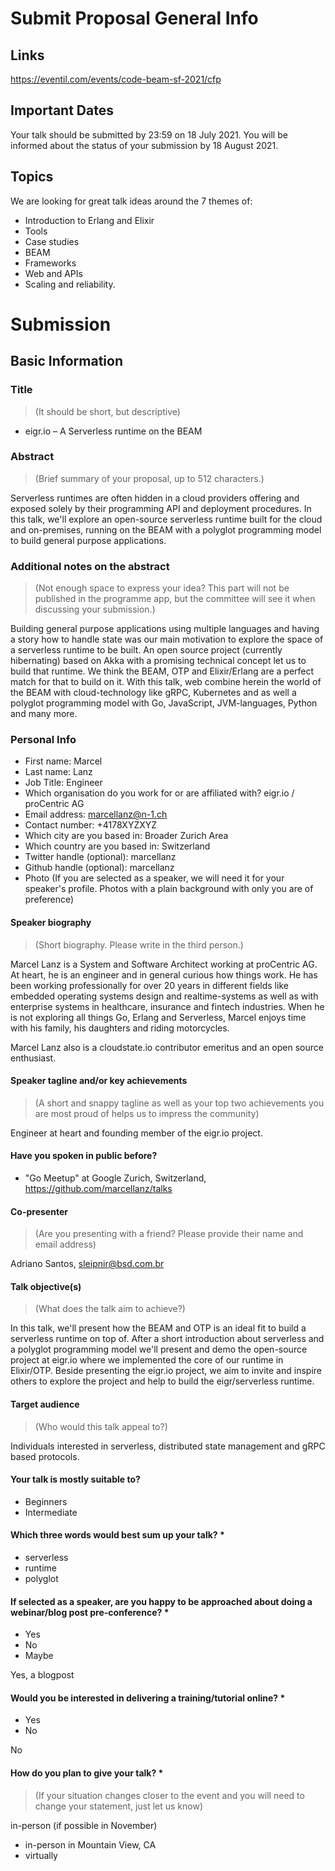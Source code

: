 # Submit Proposal General Info

## Links

https://eventil.com/events/code-beam-sf-2021/cfp

## Important Dates

Your talk should be submitted by 23:59 on 18 July 2021. You will be informed about the status of your submission by 18
August 2021.

## Topics

We are looking for great talk ideas around the 7 themes of:

- Introduction to Erlang and Elixir
- Tools
- Case studies
- BEAM
- Frameworks
- Web and APIs
- Scaling and reliability.

# Submission

## Basic Information

### Title

> (It should be short, but descriptive)

- eigr.io – A Serverless runtime on the BEAM

### Abstract

> (Brief summary of your proposal, up to 512 characters.)

Serverless runtimes are often hidden in a cloud providers offering and exposed solely by their programming API and
deployment procedures. In this talk, we'll explore an open-source serverless runtime built for the cloud and
on-premises, running on the BEAM with a polyglot programming model to build general purpose applications.

### Additional notes on the abstract

> (Not enough space to express your idea? This part will not be published in the programme app, but the committee will see it when discussing your submission.)

Building general purpose applications using multiple languages and having a story how to handle state was our main
motivation to explore the space of a serverless runtime to be built. An open source project (currently hibernating)
based on Akka with a promising technical concept let us to build that runtime. We think the BEAM, OTP and Elixir/Erlang
are a perfect match for that to build on it. With this talk, web combine herein the world of the BEAM with
cloud-technology like gRPC, Kubernetes and as well a polyglot programming model with Go, JavaScript, JVM-languages,
Python and many more.

### Personal Info

- First name: Marcel
- Last name: Lanz
- Job Title: Engineer
- Which organisation do you work for or are affiliated with? eigr.io / proCentric AG
- Email address: marcellanz@n-1.ch
- Contact number: +4178XYZXYZ
- Which city are you based in: Broader Zurich Area
- Which country are you based in: Switzerland
- Twitter handle (optional): marcellanz
- Github handle (optional): marcellanz
- Photo (If you are selected as a speaker, we will need it for your speaker's profile. Photos with a plain background
  with only you are of preference)

#### Speaker biography

> (Short biography. Please write in the third person.)

Marcel Lanz is a System and Software Architect working at proCentric AG. At heart, he is an engineer and in general
curious how things work. He has been working professionally for over 20 years in different fields like embedded
operating systems design and realtime-systems as well as with enterprise systems in healthcare, insurance and fintech
industries. When he is not exploring all things Go, Erlang and Serverless, Marcel enjoys time with his family, his
daughters and riding motorcycles.

Marcel Lanz also is a cloudstate.io contributor emeritus and an open source enthusiast.

#### Speaker tagline and/or key achievements

> (A short and snappy tagline as well as your top two achievements you are most proud of helps us to impress the community)

Engineer at heart and founding member of the eigr.io project.

#### Have you spoken in public before?

- "Go Meetup" at Google Zurich, Switzerland, https://github.com/marcellanz/talks

#### Co-presenter

> (Are you presenting with a friend? Please provide their name and email address)

Adriano Santos, sleipnir@bsd.com.br

#### Talk objective(s)

> (What does the talk aim to achieve?)

In this talk, we'll present how the BEAM and OTP is an ideal fit to build a serverless runtime on top of. After a short
introduction about serverless and a polyglot programming model we'll present and demo the open-source project at eigr.io
where we implemented the core of our runtime in Elixir/OTP. Beside presenting the eigr.io project, we aim to invite and
inspire others to explore the project and help to build the eigr/serverless runtime.

#### Target audience

> (Who would this talk appeal to?)

Individuals interested in serverless, distributed state management and gRPC based protocols.

#### Your talk is mostly suitable to?

- Beginners
- Intermediate

#### Which three words would best sum up your talk? *

- serverless
- runtime
- polyglot

#### If selected as a speaker, are you happy to be approached about doing a webinar/blog post pre-conference? *

- Yes
- No
- Maybe

Yes, a blogpost

#### Would you be interested in delivering a training/tutorial online? *

- Yes
- No

No

#### How do you plan to give your talk? *

> (If your situation changes closer to the event and you will need to change your statement, just let us know)

in-person (if possible in November)

- in-person in Mountain View, CA
- virtually

